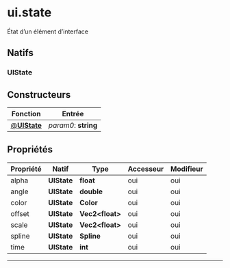 # ui.state

État d’un élément d’interface
## Natifs
### UIState
## Constructeurs
|Fonction|Entrée|
|-|-|
|[@**UIState**](#ctor_0)| *param0*: **string**|
## Propriétés
|Propriété|Natif|Type|Accesseur|Modifieur|
|-|-|-|-|-|
|alpha|**UIState**|**float**|oui|oui|
|angle|**UIState**|**double**|oui|oui|
|color|**UIState**|**Color**|oui|oui|
|offset|**UIState**|**Vec2\<float>**|oui|oui|
|scale|**UIState**|**Vec2\<float>**|oui|oui|
|spline|**UIState**|**Spline**|oui|oui|
|time|**UIState**|**int**|oui|oui|


***
